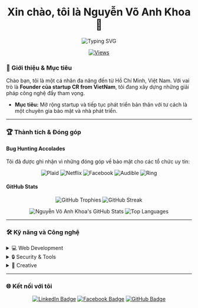 <h1 align="center">Xin chào, tôi là Nguyễn Võ Anh Khoa 👋</h1>

<div align="center">
  <img src="https://readme-typing-svg.herokuapp.com?font=Fira+Code&pause=1000&color=F7F7F7&width=435&lines=Founder;Bug+Hunter;Fullstack+Developer;Designer+%26+Video+Editor" alt="Typing SVG" />
</div>

<p align="center">
  <a href="https://github.com/Anh-Khoa-PC">
    <img src="https://komarev.com/ghpvc/?username=Anh-Khoa-PC&label=Profile%20views&color=0e75b6&style=flat" alt="Views"/>
  </a>
</p>

### 🚀 Giới thiệu & Mục tiêu

Chào bạn, tôi là một cá nhân đa năng đến từ Hồ Chí Minh, Việt Nam. Với vai trò là **Founder của startup CR from VietNam**, tôi đang xây dựng những giải pháp công nghệ đầy tham vọng.
* **Mục tiêu:** Mở rộng startup và tiếp tục phát triển bản thân với tư cách là một chuyên gia bảo mật và nhà phát triển.

---

### 🏆 Thành tích & Đóng góp

#### Bug Hunting Accolades
Tôi đã được ghi nhận vì những đóng góp về bảo mật cho các tổ chức uy tín:

<p align="center">
  <img src="https://img.shields.io/badge/Plaid-000000?style=for-the-badge&logo=plaid&logoColor=white" alt="Plaid"/>
  <img src="https://img.shields.io/badge/Netflix-E50914?style=for-the-badge&logo=netflix&logoColor=white" alt="Netflix"/>
  <img src="https://img.shields.io/badge/Facebook-1877F2?style=for-the-badge&logo=facebook&logoColor=white" alt="Facebook"/>
  <img src="https://img.shields.io/badge/Audible-F45D00?style=for-the-badge&logo=audible&logoColor=white" alt="Audible"/>
  <img src="https://img.shields.io/badge/Ring-000000?style=for-the-badge&logo=ring&logoColor=white" alt="Ring"/>
</p>

#### GitHub Stats
<p align="center">
  <img src="https://github-profile-trophy.vercel.app/?username=Anh-Khoa-PC&theme=juicy-fresh&row=1&no-bg=true" alt="GitHub Trophies" />
  <img src="https://streak-stats.demolab.com/?user=Anh-Khoa-PC&theme=highcontrast&hide_border=true&border_radius=10" alt="GitHub Streak" />
</p>

<p align="center">
  <img src="https://github-readme-stats.vercel.app/api?username=Anh-Khoa-PC&show_icons=true&theme=buefy&hide_rank=false" alt="Nguyễn Võ Anh Khoa's GitHub Stats" />
  <img src="https://github-readme-stats.app/api/top-langs/?username=Anh-Khoa-PC&layout=compact&theme=buefy" alt="Top Languages" />
</p>

---

### 🛠️ Kỹ năng và Công nghệ

<details>
  <summary>💻 Web Development</summary>
  <p>
    <img src="https://skillicons.dev/icons?i=html,css,js,ts,react,nextjs,nodejs,express,mongodb,mysql,go" />
  </p>
</details>

<details>
  <summary>🔒 Security & Tools</summary>
  <p>
    <img src="https://skillicons.dev/icons?i=vscode,docker,git,linux,github,aws,gcp" />
  </p>
</details>

<details>
  <summary>🎨 Creative</summary>
  <p>
    <img src="https://skillicons.dev/icons?i=figma,pr,ae,ps,ai" />
  </p>
</details>

---

### 🌐 Kết nối với tôi

<p align="center">
  <a href="https://www.linkedin.com/in/nguy%E1%BB%85n-v%C3%B5-anh-khoa-a893b1306/"><img src="https://img.shields.io/badge/-LinkedIn-blue?style=for-the-badge&logo=linkedin&logoColor=white" alt="LinkedIn Badge"/></a>
  <a href="https://www.facebook.com/anhkhoavnk/"><img src="https://img.shields.io/badge/-Facebook-1877F2?style=for-the-badge&logo=facebook&logoColor=white" alt="Facebook Badge"/></a>
  <a href="https://github.com/Anh-Khoa-PC"><img src="https://img.shields.io/badge/-GitHub-181717?style=for-the-badge&logo=github&logoColor=white" alt="GitHub Badge"/></a>
</p>
